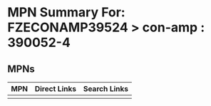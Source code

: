 



# MPN Summary For: FZECONAMP39524 > con-amp : 390052-4

## MPNs
  

|MPN|Direct Links|Search Links|
| :--- | :--- | :--- |
||||
